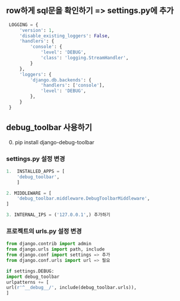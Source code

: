 ## row하게 sql문을 확인하기 => settings.py에 추가

```python
 LOGGING = {
     'version': 1,
     'disable_existing_loggers': False,
     'handlers': {
         'console': {
             'level': 'DEBUG',
             'class': 'logging.StreamHandler',
         }
     },
     'loggers': {
         'django.db.backends': {
             'handlers': ['console'],
             'level': 'DEBUG',
         },
     }
 }
```

## debug_toolbar 사용하기

0.  pip install django-debug-toolbar

### settings.py 설정 변경

```python
1.  INSTALLED_APPS = [
    'debug_toolbar',
    ]

2. MIDDLEWARE = [
    'debug_toolbar.middleware.DebugToolbarMiddleware',
]

3. INTERNAL_IPS = ('127.0.0.1',) 추가하기
```

### 프로젝트의 urls.py 설정 변경

```python
from django.contrib import admin
from django.urls import path, include
from django.conf import settings => 추가
from django.conf.urls import url => 필요

if settings.DEBUG:
import debug_toolbar
urlpatterns += [
url(r'^__debug__/', include(debug_toolbar.urls)),
]
```
